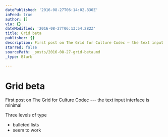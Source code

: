 ```yaml
---
datePublished: '2016-08-27T06:14:02.830Z'
inFeed: true
author: []
via: {}
dateModified: '2016-08-27T06:13:54.282Z'
title: Grid beta
publisher: {}
description: First post on The Grid for Culture Codec — the text input interface is minimal
starred: false
sourcePath: _posts/2016-08-27-grid-beta.md
_type: Blurb

---
```

# Grid beta

First post on The Grid for Culture Codec --- the text input interface is minimal

Three levels of type

* bulleted lists
* seem to work